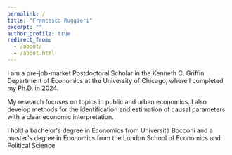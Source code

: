 ```yaml
---
permalink: /
title: "Francesco Ruggieri"
excerpt: ""
author_profile: true
redirect_from: 
  - /about/
  - /about.html
---
```



I am a pre-job-market Postdoctoral Scholar in the Kenneth C. Griffin Department of Economics at the University of Chicago, where I completed my Ph.D. in 2024.

My research focuses on topics in public and urban economics. I also develop methods for the identification and estimation of causal parameters with a clear economic interpretation.

I hold a bachelor's degree in Economics from Universit&agrave; Bocconi and a master's degree in Economics from the London School of Economics and Political Science.